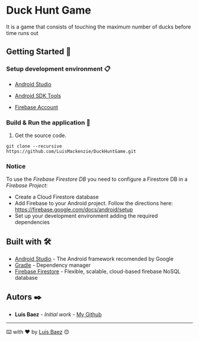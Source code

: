 # Duck Hunt Game

It is a game that consists of touching the maximum number of ducks before time runs out

## Getting Started 🚀

### Setup development environment 📋

* [Android Studio](https://developer.android.com/studio)

* [Android SDK Tools](https://developer.android.com/studio#Other)

* [Firebase Account](https://firebase.google.com/?hl=es)

### Build & Run the application 🔧

1. Get the source code.

```
git clone --recursive https://github.com/LuisMackenzie/DuckHuntGame.git
```

### Notice

To use the *Firebase Firestore DB* you need to configure a Firestore DB in a *Firebase Project*:
* Create a Cloud Firestore database
* Add Firebase to your Android project. Follow the directions here: https://firebase.google.com/docs/android/setup
* Set up your development environment adding the required dependencies


## Built with 🛠️

* [Android Studio](https://developer.android.com/studio) - The Android framework recomended by Google
* [Gradle](https://gradle.org/) - Dependency manager
* [Firebase Firestore](https://firebase.google.com/?hl=es) - Flexible, scalable, cloud-based firebase NoSQL database

## Autors ✒️

* **Luis Baez** - *Initial work* - [My Github](https://github.com/LuisMackenzie)

<!--
## Licencia 📄

Este proyecto está bajo la Licencia (Tu Licencia) - mira el archivo [LICENSE.md](LICENSE.md) para detalles

## Expresiones de Gratitud 🎁

* Comenta a otros sobre este proyecto 📢
* Invita una cerveza 🍺 o un café ☕ a alguien del equipo. 
* Da las gracias públicamente 🤓.
* etc.  -->



---
⌨️ with ❤️ by [Luis Baez](https://github.com/LuisMackenzie) 😊
